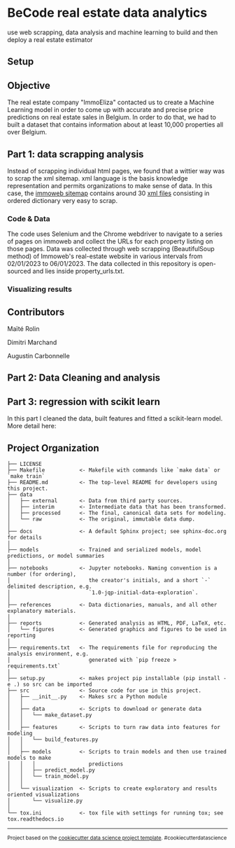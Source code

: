 BeCode real estate data analytics
==============================

use web scrapping, data analysis and machine learning to build and then deploy a real estate estimator

## Setup



## Objective
The real estate company "ImmoEliza" contacted us to create a Machine Learning model in order to come up with accurate and precise price predictions on real estate sales in Belgium. In order to do that, we had to built a dataset that contains information about at least 10,000 properties all over Belgium.

## Part 1: data scrapping analysis
Instead of scrapping individual html pages, we found that a wittier way was to scrap the xml sitemap. xml language is the basis knowledge representation and permits organizations to make sense of data. In  this case, the [immoweb sitemap](https://www.immoweb.be/sitemap.xml) contains around 30 [xml files](https://assets.immoweb.be/sitemap/classifieds-000.xml) consisting in ordered dictionary very easy to scrap.

### Code & Data
The code uses Selenium and the Chrome webdriver to navigate to a series of pages on immoweb and collect the URLs for each property listing on those pages. Data was collected through web scrapping (BeautifulSoup method) of Immoweb's real-estate website in various intervals from 02/01/2023 to 06/01/2023. The data collected in this repository is open-sourced and lies inside property_urls.txt. 

### Visualizing results


## Contributors
Maïté Rolin

Dimitri Marchand

Augustin Carbonnelle




## Part 2: Data Cleaning and analysis







## Part 3: regression with scikit learn

In this part I cleaned the data, built features and fitted a scikit-learn model. More detail here: 

[notebook]: https://github.com/dimiphoton/BeCode-real-estate-ML-cookiecutter/blob/part3/src/ML_regression.md	"notebook"



Project Organization
------------

    ├── LICENSE
    ├── Makefile           <- Makefile with commands like `make data` or `make train`
    ├── README.md          <- The top-level README for developers using this project.
    ├── data
    │   ├── external       <- Data from third party sources.
    │   ├── interim        <- Intermediate data that has been transformed.
    │   ├── processed      <- The final, canonical data sets for modeling.
    │   └── raw            <- The original, immutable data dump.
    │
    ├── docs               <- A default Sphinx project; see sphinx-doc.org for details
    │
    ├── models             <- Trained and serialized models, model predictions, or model summaries
    │
    ├── notebooks          <- Jupyter notebooks. Naming convention is a number (for ordering),
    │                         the creator's initials, and a short `-` delimited description, e.g.
    │                         `1.0-jqp-initial-data-exploration`.
    │
    ├── references         <- Data dictionaries, manuals, and all other explanatory materials.
    │
    ├── reports            <- Generated analysis as HTML, PDF, LaTeX, etc.
    │   └── figures        <- Generated graphics and figures to be used in reporting
    │
    ├── requirements.txt   <- The requirements file for reproducing the analysis environment, e.g.
    │                         generated with `pip freeze > requirements.txt`
    │
    ├── setup.py           <- makes project pip installable (pip install -e .) so src can be imported
    ├── src                <- Source code for use in this project.
    │   ├── __init__.py    <- Makes src a Python module
    │   │
    │   ├── data           <- Scripts to download or generate data
    │   │   └── make_dataset.py
    │   │
    │   ├── features       <- Scripts to turn raw data into features for modeling
    │   │   └── build_features.py
    │   │
    │   ├── models         <- Scripts to train models and then use trained models to make
    │   │   │                 predictions
    │   │   ├── predict_model.py
    │   │   └── train_model.py
    │   │
    │   └── visualization  <- Scripts to create exploratory and results oriented visualizations
    │       └── visualize.py
    │
    └── tox.ini            <- tox file with settings for running tox; see tox.readthedocs.io


--------

<p><small>Project based on the <a target="_blank" href="https://drivendata.github.io/cookiecutter-data-science/">cookiecutter data science project template</a>. #cookiecutterdatascience</small></p>